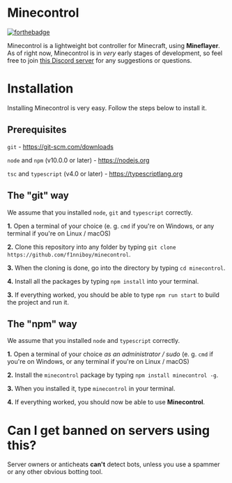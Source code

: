 # Minecontrol
[![forthebadge](https://forthebadge.com/images/badges/made-with-typescript.svg)](https://forthebadge.com)

Minecontrol is a lightweight bot controller for Minecraft, using **Mineflayer**.
As of right now, Minecontrol is in *very* early stages of development, so feel free to join [this Discord server](https://discord.gg/TODO) for any suggestions or questions.

# Installation
Installing Minecontrol is very easy. Follow the steps below to install it.

## Prerequisites
`git` - https://git-scm.com/downloads

`node` and `npm` (v10.0.0 or later) - https://nodejs.org

`tsc` and `typescript` (v4.0 or later) - https://typescriptlang.org

## The "git" way
We assume that you installed `node`, `git` and `typescript` correctly.

**1.** Open a terminal of your choice (e. g. `cmd` if you're on Windows, or any terminal if you're on Linux / macOS)

**2.** Clone this repository into any folder by typing `git clone https://github.com/f1nniboy/minecontrol`.

**3.** When the cloning is done, go into the directory by typing `cd minecontrol`.

**4.** Install all the packages by typing `npm install` into your terminal.

**3.** If everything worked, you should be able to type `npm run start` to build the project and run it.

## The "npm" way
We assume that you installed `node` and `typescript` correctly.

**1.** Open a terminal of your choice *as an administrator / sudo* (e. g. `cmd` if you're on Windows, or any terminal if you're on Linux / macOS)

**2.** Install the `minecontrol` package by typing `npm install minecontrol -g`.

**3.** When you installed it, type `minecontrol` in your terminal.

**4.** If everything worked, you should now be able to use **Minecontrol**.

# Can I get banned on servers using this?
Server owners or anticheats **can't** detect bots, unless you use a spammer or any other obvious botting tool.
